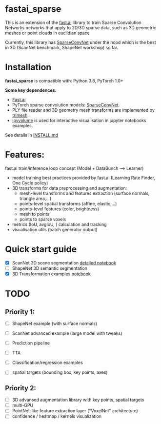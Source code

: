 # fastai_sparse

This is an extension of the [fast.ai](https://github.com/fastai/fastai) library to train Sparse Convolution Networks networks that apply to 2D/3D sparse data, such as 3D geometric meshes or point clouds in euclidian space

Currently, this library has [SparseConvNet](https://github.com/facebookresearch/SparseConvNet) under the hood which is the best in 3D (ScanNet benchmark, ShapeNet workshop) so far.


# Installation

**fastai_sparse** is compatible with: Python 3.6, PyTorch 1.0+

**Some key dependences:**  
- [Fast.ai](https://github.com/fastai/fastai#installation)  
- PyTorch sparse convolution models: [SparseConvNet](https://github.com/facebookresearch/SparseConvNet). 
- PLY file reader and 3D geometry mesh transforms are implemented by [trimesh](https://github.com/mikedh/trimesh).    
- [ipyvolume](http://ipyvolume.readthedocs.io/) is used for interactive visualisation in jupyter notebooks examples.

See details in [INSTALL.md](INSTALL.md)


# Features:
fast.ai train/inference loop concept (Model + DataBunch --> Learner) 
* model training best practices provided by fast.ai (Learning Rate Finder, One Cycle policy)  
* 3D transforms for data preprocessing and augmentation:  
  - mesh-level transforms and features extraction (surface normals, triangle area,...)  
  - points-level spatial transforms (affine, elastic,...)  
  - points-level features (color, brightness)  
  - mesh to points
  - points to sparse voxels
* metrics (IoU, avgIoU, ) calculation and tracking
* visualisation utils (batch generator output)  

# Quick start guide


- [x] ScanNet 3D scene segmentation [detailed notebook](https://github.com/goodok/fastai_sparse/blob/master/examples/scannet/unet_24_detailed.ipynb)
- [ ] ShapeNet 3D semantic segmentation
- [x] 3D Transformation examples [notebook](https://github.com/goodok/fastai_sparse/blob/master/notebooks/transforms/transforms.ipynb)
# TODO

## Priority 1:
- [ ] ShapeNet example (with surface normals)
- [ ] ScanNet advanced example (large model with tweaks)
- [ ] Prediction pipeline
- [ ] TTA
- [ ] Classification/regression examples
- [ ] spatial targets (bounding box, key points, axes)


## Priority 2:
- [ ] 3D advansed augmentation library with key points, spatial targets
- [ ] multi-GPU
- [ ] PointNet-like feature extraction layer ("VoxelNet" architecture)
- [ ] confidence / heatmap / kernels visualization 
